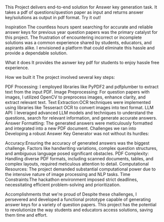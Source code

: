 This Project delivers end-to-end solution for Answer key generation task. 
It takes a pdf of questions/question paper as input and returns answer key/solutions as output in pdf format.
Try it out!






Inspiration
The countless hours spent searching for accurate and reliable answer keys for previous year question papers was the primary catalyst for this project. The frustration of encountering incorrect or incomplete solutions was a common experience shared by students, educators, and aspirants alike. I envisioned a platform that could eliminate this hassle and provide a dependable solution.

What it does
It provides the asnwer key pdf for students to enjoy hassle free experience.

How we built it
The project involved several key steps:

PDF Processing: I employed libraries like PyPDF2 and pdfplumber to extract text from the input PDF.
Image Preprocessing: For question papers with images, I utilized OpenCV to preprocess images, enhance clarity, and extract relevant text.
Text Extraction:OCR techniques were implemented using libraries like Tesseract OCR to convert images into text format.
LLM API: I leveraged advanced LLM models and techniques to understand the questions, search for relevant information, and generate accurate answers.
Answer Formatting: The generated answers were meticulously formatted and integrated into a new PDF document.
Challenges we ran into
Developing a robust Answer Key Generator was not without its hurdles:

Accuracy:Ensuring the accuracy of generated answers was the biggest challenge. Factors like handwriting variations, complex question structures, and ambiguous language posed significant obstacles. PDF Complexity: Handling diverse PDF formats, including scanned documents, tables, and complex layouts, required meticulous attention to detail. Computational Resources: The project demanded substantial computational power due to the intensive nature of image processing and NLP tasks. Time Constraints:The hackathon environment imposed strict deadlines, necessitating efficient problem-solving and prioritization.

Accomplishments that we're proud of
Despite these challenges, I persevered and developed a functional prototype capable of generating answer keys for a variety of question papers. This project has the potential to revolutionize the way students and educators access solutions, saving them time and effort.
